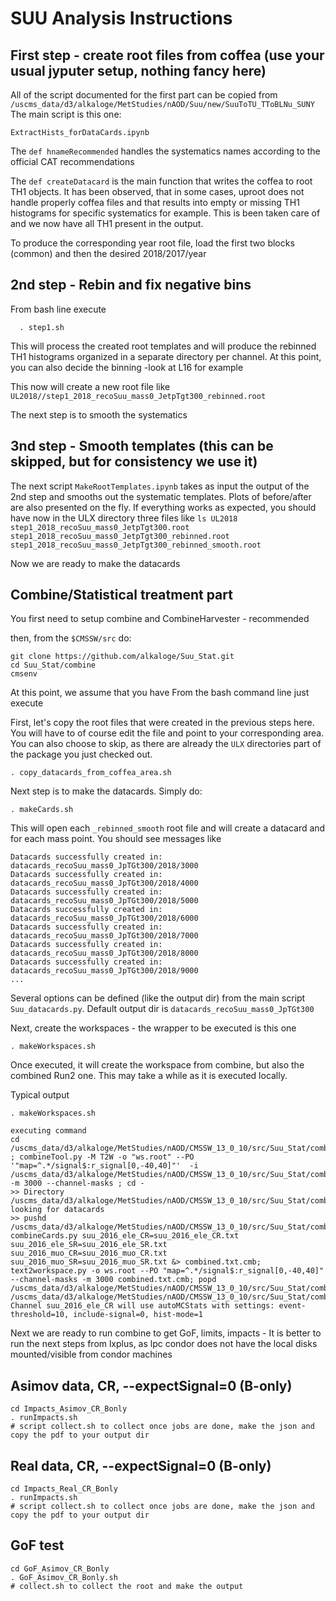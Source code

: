 # SUU Analysis Instructions


## First step  - create root files from coffea (use your usual jyputer setup, nothing fancy here)

All of the script documented for the first part can be copied from `/uscms_data/d3/alkaloge/MetStudies/nAOD/Suu/new/SuuToTU_TToBLNu_SUNY`
The main script is this one:

`ExtractHists_forDataCards.ipynb`


The `def hnameRecommended` handles the systematics names according to the official CAT recommendations

The `def createDatacard` is the main function that writes the coffea to root TH1 objects. It has been observed, that in some cases, uproot does not handle properly coffea files and that results into empty or missing TH1 histograms for specific systematics for example. This is been taken care of and we now have all TH1 present in the output.

To produce the corresponding year root file, load the first two blocks (common) and then the desired 2018/2017/year 


## 2nd step - Rebin and fix negative bins 

From bash line execute
 
`  . step1.sh`

This will process the created root  templates and will produce the rebinned TH1 histograms organized in a separate directory per channel. At this point, you can also decide the binning -look at L16 for example 

This now will create a new root file like 
`
UL2018//step1_2018_recoSuu_mass0_JetpTgt300_rebinned.root
`

The next step is to smooth the systematics 


## 3nd step  - Smooth templates (this can be skipped, but for consistency we use it)

The next script `MakeRootTemplates.ipynb` takes as input the output of the 2nd step and smooths out the systematic templates. Plots of before/after are also presented on the fly. If everything works as expected, you should have now in the ULX directory three files like 
`
ls UL2018
step1_2018_recoSuu_mass0_JetpTgt300.root  step1_2018_recoSuu_mass0_JetpTgt300_rebinned.root  step1_2018_recoSuu_mass0_JetpTgt300_rebinned_smooth.root
`

Now we are ready to make the datacards

## Combine/Statistical treatment part 

You first need to setup combine and CombineHarvester - recommended 

then, from the `$CMSSW/src` do:

```
git clone https://github.com/alkaloge/Suu_Stat.git
cd Suu_Stat/combine
cmsenv
```

At this point, we assume that you have 
From the bash command line just execute 

First, let's copy the root files that were created in the previous steps here. You will have to of course edit the file and point to your corresponding area. You can also choose to skip, as there are already the `ULX` directories part of the package you just checked out. 

`. copy_datacards_from_coffea_area.sh`

Next step is to make the datacards. Simply do:

`. makeCards.sh`

This will open each `_rebinned_smooth` root file and will create a datacard and for each mass point. You should see messages like 
```
Datacards successfully created in: datacards_recoSuu_mass0_JpTGt300/2018/3000
Datacards successfully created in: datacards_recoSuu_mass0_JpTGt300/2018/4000
Datacards successfully created in: datacards_recoSuu_mass0_JpTGt300/2018/5000
Datacards successfully created in: datacards_recoSuu_mass0_JpTGt300/2018/6000
Datacards successfully created in: datacards_recoSuu_mass0_JpTGt300/2018/7000
Datacards successfully created in: datacards_recoSuu_mass0_JpTGt300/2018/8000
Datacards successfully created in: datacards_recoSuu_mass0_JpTGt300/2018/9000
...
```

Several options can be defined (like the output dir) from the main script `Suu_datacards.py`. Default output dir is `datacards_recoSuu_mass0_JpTGt300`

Next, create the workspaces - the wrapper to be executed is this one 

`. makeWorkspaces.sh`

Once executed, it will create the workspace from combine, but also the combined Run2 one. This may take a while as it is executed locally.

Typical output
```
. makeWorkspaces.sh

executing command
cd /uscms_data/d3/alkaloge/MetStudies/nAOD/CMSSW_13_0_10/src/Suu_Stat/combine//jobs ; combineTool.py -M T2W -o "ws.root" --PO '"map=^.*/signal$:r_signal[0,-40,40]"'  -i /uscms_data/d3/alkaloge/MetStudies/nAOD/CMSSW_13_0_10/src/Suu_Stat/combine//datacards_recoSuu_mass0_JpTGt300/2016/3000/ -m 3000 --channel-masks ; cd -
>> Directory /uscms_data/d3/alkaloge/MetStudies/nAOD/CMSSW_13_0_10/src/Suu_Stat/combine//datacards_recoSuu_mass0_JpTGt300/2016/3000/, looking for datacards
>> pushd /uscms_data/d3/alkaloge/MetStudies/nAOD/CMSSW_13_0_10/src/Suu_Stat/combine//datacards_recoSuu_mass0_JpTGt300/2016/3000/; combineCards.py suu_2016_ele_CR=suu_2016_ele_CR.txt suu_2016_ele_SR=suu_2016_ele_SR.txt suu_2016_muo_CR=suu_2016_muo_CR.txt suu_2016_muo_SR=suu_2016_muo_SR.txt &> combined.txt.cmb; text2workspace.py -o ws.root --PO "map=^.*/signal$:r_signal[0,-40,40]" --channel-masks -m 3000 combined.txt.cmb; popd
/uscms_data/d3/alkaloge/MetStudies/nAOD/CMSSW_13_0_10/src/Suu_Stat/combine/datacards_recoSuu_mass0_JpTGt300/2016/3000 /uscms_data/d3/alkaloge/MetStudies/nAOD/CMSSW_13_0_10/src/Suu_Stat/combine/jobs
Channel suu_2016_ele_CR will use autoMCStats with settings: event-threshold=10, include-signal=0, hist-mode=1
```

Next  we are ready to run combine to get GoF, limits, impacts - It is better to run the next steps from lxplus, as lpc condor does not have the local disks mounted/visible from condor machines

## Asimov data, CR, --expectSignal=0 (B-only)

```
cd Impacts_Asimov_CR_Bonly
. runImpacts.sh
# script collect.sh to collect once jobs are done, make the json and copy the pdf to your output dir
```

## Real data, CR, --expectSignal=0 (B-only)

```
cd Impacts_Real_CR_Bonly
. runImpacts.sh
# script collect.sh to collect once jobs are done, make the json and copy the pdf to your output dir
```
## GoF test
```
cd GoF_Asimov_CR_Bonly
. GoF_Asimov_CR_Bonly.sh
# collect.sh to collect the root and make the output
```


